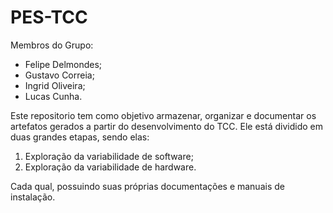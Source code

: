 # PES-TCC

Membros do Grupo:
- Felipe Delmondes;
- Gustavo Correia;
- Ingrid Oliveira;
- Lucas Cunha.

Este repositorio tem como objetivo armazenar, organizar e documentar os artefatos gerados a partir do desenvolvimento do TCC. Ele está dividido em duas grandes etapas, sendo elas:

1. Exploração da variabilidade de software;
2. Exploração da variabilidade de hardware.

Cada qual, possuindo suas próprias documentações e manuais de instalação.


